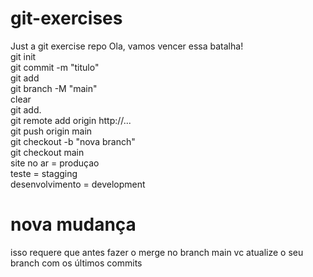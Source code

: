 # git-exercises

Just a git exercise repo
Ola, vamos vencer essa batalha!</br>
git init</br>
git commit -m "titulo"</br>
git add</br>
git branch -M "main"</br>
clear</br>
git add.</br>
git remote add origin http://...</br>
git push origin main</br>
git checkout -b "nova branch"</br>
git checkout main</br>
site no ar = produçao</br>
teste = stagging</br>
desenvolvimento = development</br>

# nova mudança

isso requere que antes fazer o merge no branch main vc atualize o seu branch com os últimos commits
